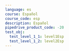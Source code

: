 ```yaml
---
language: es
course: Español
course_code: esp
description: Español
pipedrive_product_code: -20
test_obj:
  test_level_1_1: level1Esp
  test_level_1_2: level2Esp
---
```


